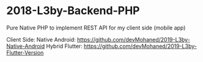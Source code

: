 # 2018-L3by-Backend-PHP

Pure Native PHP to implement REST API for my client side (mobile app)

Client Side:
Native Android: https://github.com/devMohaned/2019-L3by-Native-Android
Hybrid Flutter: https://github.com/devMohaned/2019-L3by-Flutter-Version
